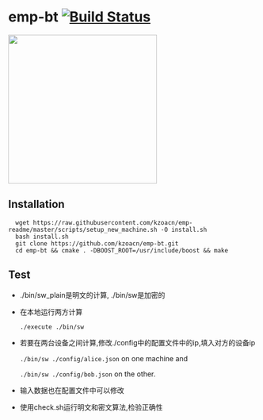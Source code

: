 # emp-bt [![Build Status](https://kzoacn.visualstudio.com/emp-bt/_apis/build/status/kzoacn.emp-bt?branchName=master)](https://kzoacn.visualstudio.com/emp-bt/_build/latest?definitionId=1&branchName=master)

<img src="https://raw.githubusercontent.com/emp-toolkit/emp-readme/master/art/logo-full.jpg" width=300px/>

## Installation

      wget https://raw.githubusercontent.com/kzoacn/emp-readme/master/scripts/setup_new_machine.sh -O install.sh
      bash install.sh
      git clone https://github.com/kzoacn/emp-bt.git
      cd emp-bt && cmake . -DBOOST_ROOT=/usr/include/boost && make 

## Test

* ./bin/sw_plain是明文的计算, ./bin/sw是加密的

* 在本地运行两方计算

   `./execute ./bin/sw`
* 若要在两台设备之间计算,修改./config中的配置文件中的ip,填入对方的设备ip

  `./bin/sw ./config/alice.json` on one machine and 
  
  `./bin/sw ./config/bob.json` on the other.
  
* 输入数据也在配置文件中可以修改

* 使用check.sh运行明文和密文算法,检验正确性
